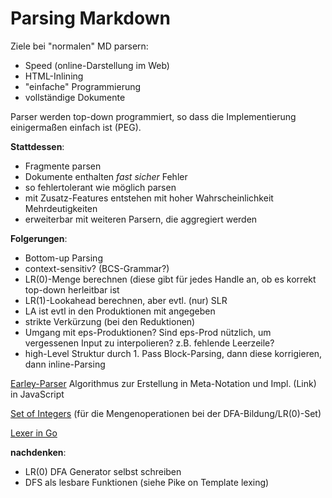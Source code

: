 Parsing Markdown
================

Ziele bei "normalen" MD parsern:

* Speed (online-Darstellung im Web)
* HTML-Inlining
* "einfache" Programmierung
* vollständige Dokumente

Parser werden top-down programmiert, so dass die Implementierung einigermaßen einfach ist (PEG).

**Stattdessen**:

* Fragmente parsen
* Dokumente enthalten _fast sicher_ Fehler
* so fehlertolerant wie möglich parsen
* mit Zusatz-Features entstehen mit hoher Wahrscheinlichkeit Mehrdeutigkeiten
* erweiterbar mit weiteren Parsern, die aggregiert werden

**Folgerungen**:

* Bottom-up Parsing
* context-sensitiv? (BCS-Grammar?)
* LR(0)-Menge berechnen (diese gibt für jedes Handle an, ob es korrekt top-down herleitbar ist
* LR(1)-Lookahead berechnen, aber evtl. (nur) SLR
* LA ist evtl in den Produktionen mit angegeben
* strikte Verkürzung (bei den Reduktionen)
* Umgang mit eps-Produktionen? Sind eps-Prod nützlich, um vergessenen Input zu interpolieren? z.B. fehlende Leerzeile?
* high-Level Struktur durch 1. Pass Block-Parsing, dann diese korrigieren, dann inline-Parsing

[Earley-Parser](https://joshuagrams.github.io/pep/) Algorithmus zur Erstellung in Meta-Notation und Impl. (Link) in JavaScript

[Set of Integers](https://github.com/karlseguin/intset)
(für die Mengenoperationen bei der DFA-Bildung/LR(0)-Set)

[Lexer in Go](https://github.com/timtadh/lexmachine#narrative-documentation)

**nachdenken**:

* LR(0) DFA Generator selbst schreiben
* DFS als lesbare Funktionen (siehe Pike on Template lexing)
